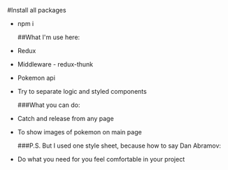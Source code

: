   #Install all packages
- npm i 
  
  ##What I'm use here:
- Redux
- Middleware - redux-thunk  
- Pokemon api
- Try to separate logic and styled components

  ###What you can do:
- Catch and release from any page
- To show images of pokemon on main page

  ###P.S.
But I used one style sheet, because how to say Dan Abramov:
- Do what you need for you feel comfortable in your project
